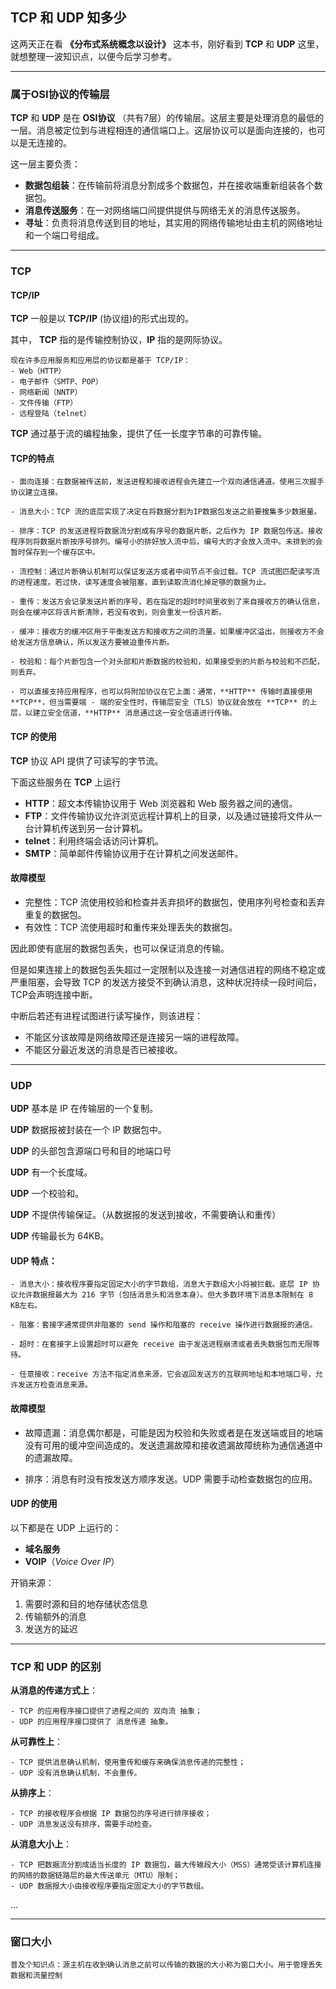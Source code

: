 ## TCP 和 UDP 知多少

这两天正在看 **《分布式系统概念以设计》** 这本书，刚好看到 **TCP** 和 **UDP** 这里，就想整理一波知识点，以便今后学习参考。

***

### 属于OSI协议的传输层

**TCP** 和 **UDP** 是在 **OSI协议** （共有7层）的传输层。这层主要是处理消息的最低的一层。消息被定位到与进程相连的通信端口上。这层协议可以是面向连接的，也可以是无连接的。

这一层主要负责：
- **数据包组装**：在传输前将消息分割成多个数据包，并在接收端重新组装各个数据包。
- **消息传送服务**：在一对网络端口间提供提供与网络无关的消息传送服务。
- **寻址**：负责将消息传送到目的地址，其实用的网络传输地址由主机的网络地址和一个端口号组成。

***

### TCP

#### TCP/IP

**TCP** 一般是以 **TCP/IP** (协议组)的形式出现的。

其中， **TCP** 指的是传输控制协议，**IP** 指的是网际协议。

    现在许多应用服务和应用层的协议都是基于 TCP/IP：
    - Web（HTTP）
    - 电子邮件（SMTP、POP）
    - 网络新闻（NNTP）
    - 文件传输（FTP）
    - 远程登陆（telnet）

**TCP** 通过基于流的编程抽象，提供了任一长度字节串的可靠传输。

#### TCP的特点


    - 面向连接：在数据被传送前，发送进程和接收进程会先建立一个双向通信通道。使用三次握手协议建立连接。

    - 消息大小：TCP 流的底层实现了决定在将数据分割为IP数据包发送之前要搜集多少数据量。

    - 排序：TCP 的发送进程将数据流分割成有序号的数据片断，之后作为 IP 数据包传送。接收程序则将数据片断按序号排列。编号小的排好放入流中后，编号大的才会放入流中。未排到的会暂时保存到一个缓存区中。

    - 流控制：通过片断确认机制可以保证发送方或者中间节点不会过载。TCP 流试图匹配读写流的进程速度。若过快，读写速度会被阻塞，直到读取流消化掉足够的数据为止。

    - 重传：发送方会记录发送片断的序号，若在指定的超时时间里收到了来自接收方的确认信息，则会在缓冲区将该片断清除，若没有收到，则会重发一份该片断。

    - 缓冲：接收方的缓冲区用于平衡发送方和接收方之间的流量。如果缓冲区溢出，则接收方不会给发送方信息确认，所以发送方要被迫重传片断。

    - 校验和：每个片断包含一个对头部和片断数据的校验和，如果接受到的片断与校验和不匹配，则丢弃。

    - 可以直接支持应用程序，也可以将附加协议在它上面：通常，**HTTP** 传输时直接使用 **TCP**，但当需要端 - 端的安全性时，传输层安全（TLS）协议就会放在 **TCP** 的上层，以建立安全信道，**HTTP** 消息通过这一安全信道进行传输。


#### TCP 的使用

**TCP** 协议 API 提供了可读写的字节流。

下面这些服务在 **TCP** 上运行
- **HTTP**：超文本传输协议用于 Web 浏览器和 Web 服务器之间的通信。
- **FTP**：文件传输协议允许浏览远程计算机上的目录，以及通过链接将文件从一台计算机传送到另一台计算机。
- **telnet**：利用终端会话访问计算机。
- **SMTP**：简单邮件传输协议用于在计算机之间发送邮件。


#### 故障模型

- 完整性：TCP 流使用校验和检查并丢弃损坏的数据包，使用序列号检查和丢弃重复的数据包。
- 有效性：TCP 流使用超时和重传来处理丢失的数据包。

因此即使有底层的数据包丢失，也可以保证消息的传输。

但是如果连接上的数据包丢失超过一定限制以及连接一对通信进程的网络不稳定或严重阻塞，会导致 TCP 的发送方接受不到确认消息，这种状况持续一段时间后，TCP会声明连接中断。

中断后若还有进程试图进行读写操作，则该进程：
- 不能区分该故障是网络故障还是连接另一端的进程故障。
- 不能区分最近发送的消息是否已被接收。

***

### UDP

**UDP** 基本是 IP 在传输层的一个复制。

**UDP** 数据报被封装在一个 IP 数据包中。

**UDP** 的头部包含源端口号和目的地端口号

**UDP** 有一个长度域。

**UDP** 一个校验和。

**UDP** 不提供传输保证。（从数据报的发送到接收，不需要确认和重传）

**UDP** 传输最长为 64KB。

#### UDP 特点：

    - 消息大小：接收程序要指定固定大小的字节数组，消息大于数组大小将被拦截。底层 IP 协议允许数据报最大为 216 字节（包括消息头和消息本身）。但大多数环境下消息本限制在 8 KB左右。

    - 阻塞：套接字通常提供非阻塞的 send 操作和阻塞的 receive 操作进行数据报的通信。

    - 超时：在套接字上设置超时可以避免 receive 由于发送进程崩溃或者丢失数据包而无限等待。

    - 任意接收：receive 方法不指定消息来源，它会返回发送方的互联网地址和本地端口号，允许发送方检查消息来源。


#### 故障模型

- 故障遗漏：消息偶尔都是，可能是因为校验和失败或者是在发送端或目的地端没有可用的缓冲空间造成的。发送遗漏故障和接收遗漏故障统称为通信通道中的遗漏故障。

- 排序：消息有时没有按发送方顺序发送。UDP 需要手动检查数据包的应用。

#### UDP 的使用

以下都是在 UDP 上运行的：
- **域名服务**
- **VOIP**（*Voice Over IP*）

开销来源：

1. 需要时源和目的地存储状态信息
2. 传输额外的消息
3. 发送方的延迟

***

### TCP 和 UDP 的区别

**从消息的传递方式上**：

    - TCP 的应用程序接口提供了进程之间的 双向流 抽象；
    - UDP 的应用程序接口提供了 消息传递 抽象。

**从可靠性上**：

    - TCP 提供消息确认机制，使用重传和缓存来确保消息传递的完整性；
    - UDP 没有消息确认机制，不会重传。

**从排序上**：

    - TCP 的接收程序会根据 IP 数据包的序号进行排序接收；
    - UDP 消息发送没有排序，需要手动检查。

**从消息大小上**：

    - TCP 把数据流分割成适当长度的 IP 数据包，最大传输段大小（MSS）通常受该计算机连接的网络的数据链路层的最大传送单元（MTU）限制；
    - UDP 数据报大小由接收程序要指定固定大小的字节数组。

... 
***

### 窗口大小

    普及个知识点：源主机在收到确认消息之前可以传输的数据的大小称为窗口大小。用于管理丢失数据和流量控制